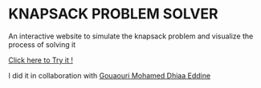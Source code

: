 # KNAPSACK PROBLEM SOLVER

An interactive website to simulate the knapsack problem and visualize the process of solving it 

[ Click here to Try it !](https://knapsack-problem-solver.vercel.app/)

I did it in collaboration with [Gouaouri Mohamed Dhiaa Eddine](https://github.com/MohamedGouaouri) 

